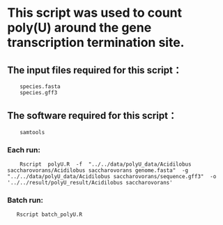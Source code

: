 # This script was used to count poly(U) around the gene transcription termination site.

## The input files required for this script：
        species.fasta
        species.gff3

## The software required for this script：      
        samtools
  
### Each run:
```
    Rscript  polyU.R  -f  "../../data/polyU_data/Acidilobus saccharovorans/Acidilobus saccharovorans genome.fasta"  -g "../../data/polyU_data/Acidilobus saccharovorans/sequence.gff3"  -o  '../../result/polyU_result/Acidilobus saccharovorans'  
```

### Batch run:
```
   Rscript batch_polyU.R
```